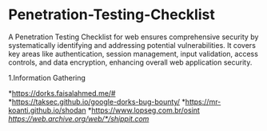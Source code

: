 # Penetration-Testing-Checklist
A Penetration Testing Checklist for web ensures comprehensive security by systematically identifying and addressing potential vulnerabilities. It covers key areas like authentication, session management, input validation, access controls, and data encryption, enhancing overall web application security.


1.Information Gathering <br>

*https://dorks.faisalahmed.me/# <br>
*https://taksec.github.io/google-dorks-bug-bounty/
*https://mr-koanti.github.io/shodan
*https://www.lopseg.com.br/osint
*https://web.archive.org/web/*/shippit.com*


